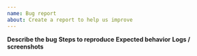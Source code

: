 ```yaml
---
name: Bug report
about: Create a report to help us improve
---
```


**Describe the bug**
**Steps to reproduce**
**Expected behavior**
**Logs / screenshots**
